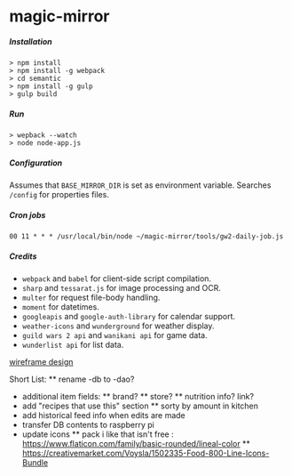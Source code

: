 # magic-mirror

##### Installation

```
> npm install
> npm install -g webpack
> cd semantic
> npm install -g gulp
> gulp build
```
##### Run
```
> wepback --watch
> node node-app.js
```

##### Configuration
Assumes that `BASE_MIRROR_DIR` is set as environment variable.
Searches `/config` for properties files.

##### Cron jobs
```
00 11 * * * /usr/local/bin/node ~/magic-mirror/tools/gw2-daily-job.js
```

##### Credits
* `webpack` and `babel` for client-side script compilation.
* `sharp` and `tessarat.js` for image processing and OCR.
* `multer` for request file-body handling.
* `moment` for datetimes.
* `googleapis` and `google-auth-library` for calendar support.
* `weather-icons` and `wunderground` for weather display.
* `guild wars 2 api` and `wanikani api` for game data.
* `wunderlist api` for list data.

[wireframe design](https://wireframe.cc/Cdvuhh)

Short List:
** rename -db to -dao?
* additional item fields:
** brand?
** store?
** nutrition info? link?
* add "recipes that use this" section
** sorty by amount in kitchen
* add historical feed info when edits are made
* transfer DB contents to raspberry pi
* update icons
** pack i like that isn't free : https://www.flaticon.com/family/basic-rounded/lineal-color
** https://creativemarket.com/Voysla/1502335-Food-800-Line-Icons-Bundle
